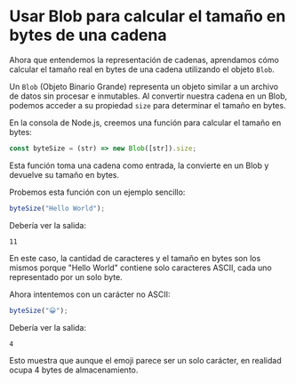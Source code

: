 # Usar Blob para calcular el tamaño en bytes de una cadena

Ahora que entendemos la representación de cadenas, aprendamos cómo calcular el tamaño real en bytes de una cadena utilizando el objeto `Blob`.

Un `Blob` (Objeto Binario Grande) representa un objeto similar a un archivo de datos sin procesar e inmutables. Al convertir nuestra cadena en un Blob, podemos acceder a su propiedad `size` para determinar el tamaño en bytes.

En la consola de Node.js, creemos una función para calcular el tamaño en bytes:

```javascript
const byteSize = (str) => new Blob([str]).size;
```

Esta función toma una cadena como entrada, la convierte en un Blob y devuelve su tamaño en bytes.

Probemos esta función con un ejemplo sencillo:

```javascript
byteSize("Hello World");
```

Debería ver la salida:

```
11
```

En este caso, la cantidad de caracteres y el tamaño en bytes son los mismos porque "Hello World" contiene solo caracteres ASCII, cada uno representado por un solo byte.

Ahora intentemos con un carácter no ASCII:

```javascript
byteSize("😀");
```

Debería ver la salida:

```
4
```

Esto muestra que aunque el emoji parece ser un solo carácter, en realidad ocupa 4 bytes de almacenamiento.
